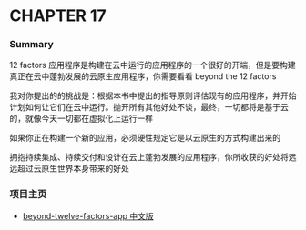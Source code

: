 # CHAPTER 17
### Summary

12 factors 应用程序是构建在云中运行的应用程序的一个很好的开端，但是要构建真正在云中蓬勃发展的云原生应用程序，你需要看看 beyond the 12 factors

我对你提出的的挑战是：根据本书中提出的指导原则评估现有的应用程序，并开始计划如何让它们在云中运行。抛开所有其他好处不谈，最终，一切都将是基于云的，就像今天一切都在虚拟化上运行一样

如果你正在构建一个新的应用，必须硬性规定它是以云原生的方式构建出来的

拥抱持续集成、持续交付和设计在云上蓬勃发展的应用程序，你所收获的好处将远远超过云原生世界本身带来的好处


### 项目主页
* [beyond-twelve-factors-app 中文版](../README.md)
